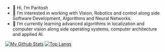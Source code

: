 - 👋 Hi, I’m Paritosh 
- 👀 I’m interested in working with Vision, Robotics and control along side Software Development, Algorithms and Neural Networks.
- 🌱 I’m currently learning advanced algorithms in localization and computer vision along side operating systems, computer architecture and applied AI.
<!-- - 💞️ I’m looking to collaborate on ...
- 📫 How to reach me ... -->

[![My Github Stats](https://streak-stats.demolab.com/?user=ParitoshKadam9&theme=dark)](https://git.io/streak-stats) [![Top Langs](https://github-readme-stats.vercel.app/api/top-langs/?username=ParitoshKadam9&layout=compact)](https://github.com/Paritoshkadam9/github-readme-stats)

<!---
ParitoshKadam9/ParitoshKadam9 is a ✨ special ✨ repository because its `README.md` (this file) appears on your GitHub profile.
You can click the Preview link to take a look at your changes.
--->
